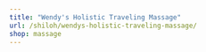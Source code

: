 ```yaml
---
title: "Wendy's Holistic Traveling Massage"
url: /shiloh/wendys-holistic-traveling-massage/
shop: massage
---
```


